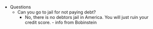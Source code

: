   * Questions
    * Can you go to jail for not paying debt?
      * No, there is no debtors jail in America. You will just ruin your credit score. - info from Bobinstein
